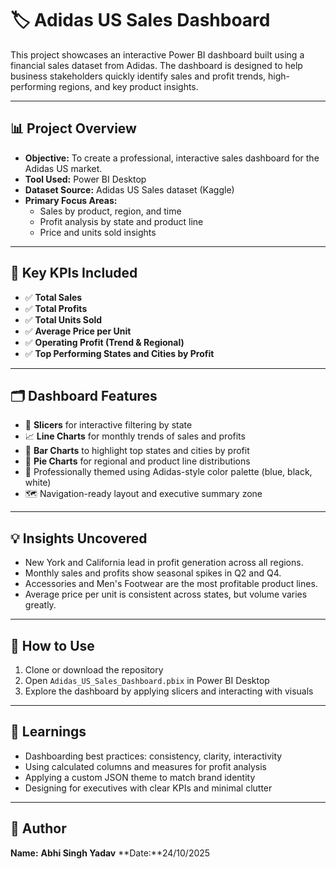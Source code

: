# 🏷️ Adidas US Sales Dashboard

This project showcases an interactive Power BI dashboard built using a financial sales dataset from Adidas. The dashboard is designed to help business stakeholders quickly identify sales and profit trends, high-performing regions, and key product insights.

---
## 📊 Project Overview

- **Objective:** To create a professional, interactive sales dashboard for the Adidas US market.
- **Tool Used:** Power BI Desktop
- **Dataset Source:** Adidas US Sales dataset (Kaggle)
- **Primary Focus Areas:**
  - Sales by product, region, and time
  - Profit analysis by state and product line
  - Price and units sold insights

---

## 🧮 Key KPIs Included

- ✅ **Total Sales**
- ✅ **Total Profits**
- ✅ **Total Units Sold**
- ✅ **Average Price per Unit**
- ✅ **Operating Profit (Trend & Regional)**
- ✅ **Top Performing States and Cities by Profit**

---

## 🗂️ Dashboard Features

- 📌 **Slicers** for interactive filtering by state
- 📈 **Line Charts** for monthly trends of sales and profits
- 📍 **Bar Charts** to highlight top states and cities by profit
- 🧭 **Pie Charts** for regional and product line distributions
- 🎨 Professionally themed using Adidas-style color palette (blue, black, white)
- 🗺️ Navigation-ready layout and executive summary zone


---

## 💡 Insights Uncovered

- New York and California lead in profit generation across all regions.
- Monthly sales and profits show seasonal spikes in Q2 and Q4.
- Accessories and Men's Footwear are the most profitable product lines.
- Average price per unit is consistent across states, but volume varies greatly.

---

## 📎 How to Use

1. Clone or download the repository
2. Open `Adidas_US_Sales_Dashboard.pbix` in Power BI Desktop
3. Explore the dashboard by applying slicers and interacting with visuals

---
## 🧠 Learnings

- Dashboarding best practices: consistency, clarity, interactivity
- Using calculated columns and measures for profit analysis
- Applying a custom JSON theme to match brand identity
- Designing for executives with clear KPIs and minimal clutter

---
## 🚀 Author

**Name:** **Abhi Singh Yadav**
**Date:**24/10/2025
